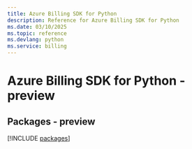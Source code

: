 ```yaml
---
title: Azure Billing SDK for Python
description: Reference for Azure Billing SDK for Python
ms.date: 03/10/2025
ms.topic: reference
ms.devlang: python
ms.service: billing
---
```

# Azure Billing SDK for Python - preview
## Packages - preview
[!INCLUDE [packages](billing-index.md)]